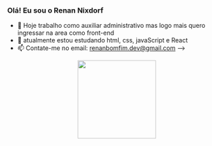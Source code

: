 ### Olá! Eu sou o Renan Nixdorf 

- 🔭 Hoje trabalho como auxiliar administrativo mas logo mais quero ingressar na area como front-end
- 🌱 atualmente estou estudando html, css, javaScript e React
- 📫 Contate-me no email: renanbomfim.dev@gmail.com
-->
<div align="center">
  <a href="https://github.com/renan-66">
  <img height="180em" src="https://github-readme-stats.vercel.app/api?username=renan-66&show_icons=true&theme=dark&include_all_commits=true&count_private=true"/>
</div>
